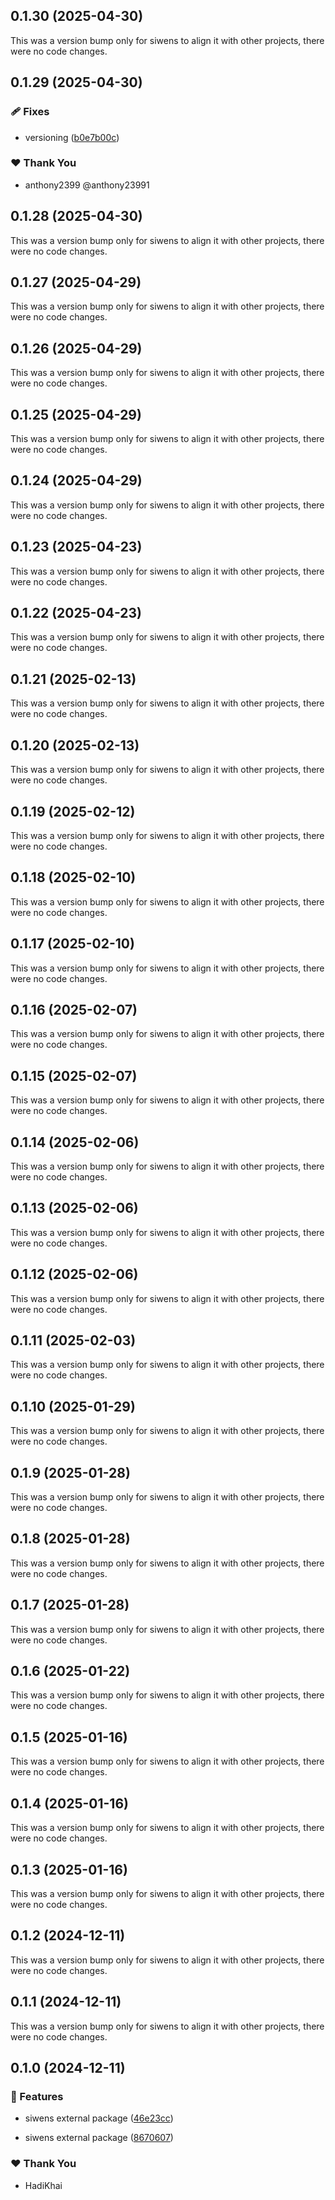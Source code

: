 ## 0.1.30 (2025-04-30)

This was a version bump only for siwens to align it with other projects, there were no code changes.

## 0.1.29 (2025-04-30)


### 🩹 Fixes

- versioning ([b0e7b00c](https://github.com/JustaName-id/JustaName-sdk/commit/b0e7b00c))


### ❤️  Thank You

- anthony2399 @anthony23991

## 0.1.28 (2025-04-30)

This was a version bump only for siwens to align it with other projects, there were no code changes.

## 0.1.27 (2025-04-29)

This was a version bump only for siwens to align it with other projects, there were no code changes.

## 0.1.26 (2025-04-29)

This was a version bump only for siwens to align it with other projects, there were no code changes.

## 0.1.25 (2025-04-29)

This was a version bump only for siwens to align it with other projects, there were no code changes.

## 0.1.24 (2025-04-29)

This was a version bump only for siwens to align it with other projects, there were no code changes.

## 0.1.23 (2025-04-23)

This was a version bump only for siwens to align it with other projects, there were no code changes.

## 0.1.22 (2025-04-23)

This was a version bump only for siwens to align it with other projects, there were no code changes.

## 0.1.21 (2025-02-13)

This was a version bump only for siwens to align it with other projects, there were no code changes.

## 0.1.20 (2025-02-13)

This was a version bump only for siwens to align it with other projects, there were no code changes.

## 0.1.19 (2025-02-12)

This was a version bump only for siwens to align it with other projects, there were no code changes.

## 0.1.18 (2025-02-10)

This was a version bump only for siwens to align it with other projects, there were no code changes.

## 0.1.17 (2025-02-10)

This was a version bump only for siwens to align it with other projects, there were no code changes.

## 0.1.16 (2025-02-07)

This was a version bump only for siwens to align it with other projects, there were no code changes.

## 0.1.15 (2025-02-07)

This was a version bump only for siwens to align it with other projects, there were no code changes.

## 0.1.14 (2025-02-06)

This was a version bump only for siwens to align it with other projects, there were no code changes.

## 0.1.13 (2025-02-06)

This was a version bump only for siwens to align it with other projects, there were no code changes.

## 0.1.12 (2025-02-06)

This was a version bump only for siwens to align it with other projects, there were no code changes.

## 0.1.11 (2025-02-03)

This was a version bump only for siwens to align it with other projects, there were no code changes.

## 0.1.10 (2025-01-29)

This was a version bump only for siwens to align it with other projects, there were no code changes.

## 0.1.9 (2025-01-28)

This was a version bump only for siwens to align it with other projects, there were no code changes.

## 0.1.8 (2025-01-28)

This was a version bump only for siwens to align it with other projects, there were no code changes.

## 0.1.7 (2025-01-28)

This was a version bump only for siwens to align it with other projects, there were no code changes.

## 0.1.6 (2025-01-22)

This was a version bump only for siwens to align it with other projects, there were no code changes.

## 0.1.5 (2025-01-16)

This was a version bump only for siwens to align it with other projects, there were no code changes.

## 0.1.4 (2025-01-16)

This was a version bump only for siwens to align it with other projects, there were no code changes.

## 0.1.3 (2025-01-16)

This was a version bump only for siwens to align it with other projects, there were no code changes.

## 0.1.2 (2024-12-11)

This was a version bump only for siwens to align it with other projects, there were no code changes.

## 0.1.1 (2024-12-11)

This was a version bump only for siwens to align it with other projects, there were no code changes.

## 0.1.0 (2024-12-11)


### 🚀 Features

- siwens external package ([46e23cc](https://github.com/JustaName-id/JustaName-sdk/commit/46e23cc))

- siwens external package ([8670607](https://github.com/JustaName-id/JustaName-sdk/commit/8670607))


### ❤️  Thank You

- HadiKhai